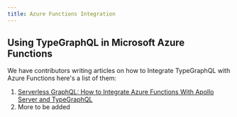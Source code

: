 ```yaml
---
title: Azure Functions Integration
---
```


## Using TypeGraphQL in Microsoft Azure Functions

We have contributors writing articles on how to Integrate TypeGraphQL with Azure Functions here's a list of them:

1. [Serverless GraphQL: How to Integrate Azure Functions With Apollo Server and TypeGraphQL](https://mingyang-li.medium.com/serverless-graphql-how-to-integrate-azure-functions-with-apollo-server-and-typegraphql-969e838b4483)
2. More to be added
